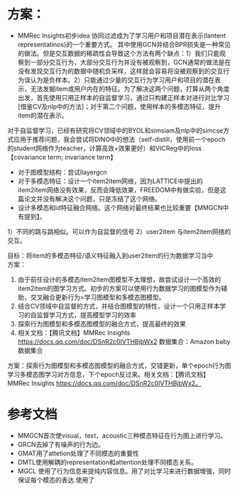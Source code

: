 # 方案：
* MMRec Insights初步idea
协同过滤成为了学习用户和项目潜在表示(lantent representatinos)的一个重要方式。 其中使用GCN并结合BPR损失是一种常见的做法。但是交互数据的稀疏性会导致这个方法有两个缺点：1）我们只能观察到一部分交互行为，大部分交互行为并没有被观察到，GCN通常的做法是在没有发现交互行为的数据中随机负采样，这样就会容易将没被观察到的交互行为误认为是负样本。2）只能通过少量的交互行为学习用户和项目的潜在表示，无法发掘item或用户内在的特征。为了解决这两个问题，打算从两个角度出发，首先使用只用正样本的自监督学习，通过只构建正样本对进行对比学习[借鉴CV及nlp中的方法]；对于第二个问题，使用样本的多模态特征，提升item的潜在表示。

对于自监督学习，已经有研究将CV领域中的BYOL和simsiam及nlp中的simcse方式应用于推荐问题，我会尝试将DINO中的想法（self-distill，使用前一个epoch的student网络作为teacher，计算高效+效果更好）和VICReg中的loss【covariance term; invariance term】
* 对于图模型结构：尝试llayergcn
* 对于多模态特征：设计一个item2item网络，因为LATTICE中提出的item2item网络没有效果，反而会降低效果，FREEDOM中有做实验，但是这篇论文并没有解决这个问题，只是冻结了这个网络。 
* 设计多模态和id特征融合网络。这个网络对最终结果也比较重要【MMGCN中有提到】。


1）不同的跳与跳相似。可以作为自监督的信号
2）user2item 与item2item网络的交互。





目标：将item的多模态特征/语义特征融入到user2item的行为数据学习当中  
方案：
1. 由于前任设计的多模态item2item图模型不太理想，故尝试设计一个高效的item2item的图学习方式。初步的方案可以使用行为数据学习的图模型作为辅助，交叉融合更新行为>学习图模型和多模态图模型。
2. 结合CV领域中自监督的方式，并结合图模型的特性，设计一个只用正样本学习的自监督学习方式，提高模型学习的效率
3. 探索行为图模型和多模态图模型的融合方式，提高最终的效果
4. 相关文档：【腾讯文档】MMRec Insights https://docs.qq.com/doc/DSnR2c0lVTHBjbWx2
数据集合：Amazon  baby数据集合

方案：探索行为图模型和多模态图模型的融合方式，交错更新，单个epoch行为图学习多模态图学习对方信息，下个epoch反过来。相关文档：【腾讯文档】MMRec Insights https://docs.qq.com/doc/DSnR2c0lVTHBjbWx2。


# 参考文档
* MMGCN首次使visual，text，acoustic三种模态特征在行为图上进行学习。
* GRCN去掉了有噪声的行为边。
* GMAT用了attetion处理了不同模态的重要性
* DMTL使用解耦的representation和attention处理不同模态关系。
* MGCL 使用了行为信息来提纯内容信息。用了对比学习来进行数据增强，同时保证每个模态的表达.使用了
